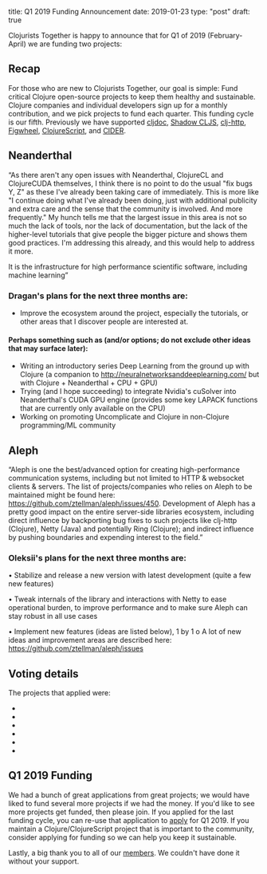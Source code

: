 title: Q1 2019 Funding Announcement
date: 2019-01-23
type: "post"
draft: true

Clojurists Together is happy to announce that for Q1 of 2019 (February-April) we are funding two projects: 

## Recap

For those who are new to Clojurists Together, our goal is simple: Fund critical Clojure open-source projects to keep them healthy and sustainable. Clojure companies and individual developers sign up for a monthly contribution, and we pick projects to fund each quarter. This funding cycle is our fifth. Previously we have supported [cljdoc](https://cljdoc.xyz), [Shadow CLJS](https://github.com/thheller/shadow-cljs), [clj-http](https://github.com/dakrone/clj-http/), [Figwheel](https://github.com/bhauman/lein-figwheel), [ClojureScript](https://clojurescript.org), and [CIDER](http://www.cider.mx/en/latest/).

## Neanderthal

“As there aren't any open issues with Neanderthal, ClojureCL and ClojureCUDA themselves, I think there is no point to do the usual "fix bugs Y, Z" as these I've already been taking care of immediately. This is more like "I continue doing what I've already been doing, just with additional publicity and extra care and the sense that the community is involved. And more frequently." My hunch tells me that the largest issue in this area is not so much the lack of tools, nor the lack of documentation, but the lack of the higher-level tutorials that give people the bigger picture and shows them good practices. I'm addressing this already, and this would help to address it more.

It is the infrastructure for high performance scientific software, including machine learning”

### Dragan's plans for the next three months are:

-	Improve the ecosystem around the project, especially the tutorials, or other areas that I discover people are interested at.

#### Perhaps something such as (and/or options; do not exclude other ideas that may surface later):
- Writing an introductory series Deep Learning from the ground up with Clojure (a companion to http://neuralnetworksanddeeplearning.com/ but with Clojure + Neanderthal + CPU + GPU) 
- Trying (and I hope succeeding) to integrate Nvidia's cuSolver into Neanderthal's CUDA GPU engine (provides some key LAPACK functions that are currently only available on the CPU)
- Working on promoting Uncomplicate and Clojure in non-Clojure programming/ML community


## Aleph

“Aleph is one the best/advanced option for creating high-performance communication systems, including but not limited to HTTP & websocket clients & servers. The list of projects/companies who relies on Aleph to be maintained might be found here: https://github.com/ztellman/aleph/issues/450. Development of Aleph has a pretty good impact on the entire server-side libraries ecosystem, including direct influence by backporting bug fixes to such projects like clj-http (Clojure), Netty (Java) and potentially Ring (Clojure); and indirect influence by pushing boundaries and expending interest to the field.”

### Oleksii's plans for the next three months are:

•	Stabilize and release a new version with latest development (quite a few new features)

•	Tweak internals of the library and interactions with Netty to ease operational burden, to improve performance and to make sure Aleph can stay robust in all use cases

•	Implement new features (ideas are listed below), 1 by 1 
    o   A lot of new ideas and improvement areas are described here: https://github.com/ztellman/aleph/issues



## Voting details

The projects that applied were:

-
-
-
-
-
-

## Q1 2019 Funding

We had a bunch of great applications from great projects; we would have liked to fund several more projects if we had the money. If you'd like to see more projects get funded, then please join. If you applied for the last funding cycle, you can re-use that application to [apply](/open-source/) for Q1 2019. If you maintain a Clojure/ClojureScript project that is important to the community, consider applying for funding so we can help you keep it sustainable.

Lastly, a big thank you to all of our [members](/members/). We couldn't have done it without your support.
